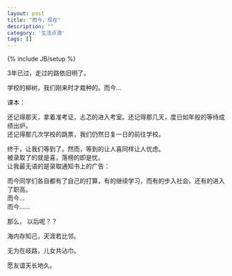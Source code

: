 ```yaml
---
layout: post
title: "而今，现在"
description: ""
category: '生活点滴'
tags: []
---
```

{% include JB/setup %}


3年已过，走过的路依旧明了。

学校的柳树，我们刚来时才栽种的。而今…

课本：

还记得那天，拿着准考证，忐忑的进入考室。还记得那几天，度日如年般的等待成绩出炉。  
还记得那几次学校的跳票，我们仍然日复一日的前往学校。

终于，让我们等到了。然而，等到的让人喜同样让人忧虑。  
被录取了的就是喜，落榜的即是忧。  
让我最无语的是录取通知书上的广告：

而今同学们各自都有了自己的打算，有的继续学习，而有的步入社会，还有的进入了职高。  
而今…  
而今……

那么， 以后呢？？

海内存知己，天涯若比邻。

无为在岐路，儿女共沾巾。

愿友谊天长地久。
